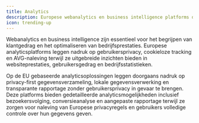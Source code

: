 ```yaml
---
title: Analytics
description: Europese webanalytics en business intelligence platforms die privacy-conforme data-inzichten en prestatietracking bieden voor bedrijven en freelancers.
icon: trending-up
---
```


Webanalytics en business intelligence zijn essentieel voor het begrijpen van klantgedrag en het optimaliseren van bedrijfsprestaties. Europese analyticsplatforms leggen nadruk op gebruikersprivacy, cookieloze tracking en AVG-naleving terwijl ze uitgebreide inzichten bieden in websiteprestaties, gebruikersgedrag en bedrijfsstatistieken.

Op de EU gebaseerde analyticsoplossingen leggen doorgaans nadruk op privacy-first gegevensverzameling, lokale gegevensverwerking en transparante rapportage zonder gebruikersprivacy in gevaar te brengen. Deze platforms bieden gedetailleerde analyticsmogelijkheden inclusief bezoekersvolging, conversieanalyse en aangepaste rapportage terwijl ze zorgen voor naleving van Europese privacyregels en gebruikers volledige controle over hun gegevens geven.